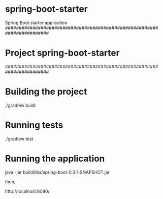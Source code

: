 # spring-boot-starter
Spring Boot starter application
########################################################################
# Project spring-boot-starter
########################################################################

# Building the project
./gradlew build

# Running tests
./gradlew test

# Running the application

java -jar build/libs/spring-boot-0.0.1-SNAPSHOT.jar

then,

http://localhost:8080/


